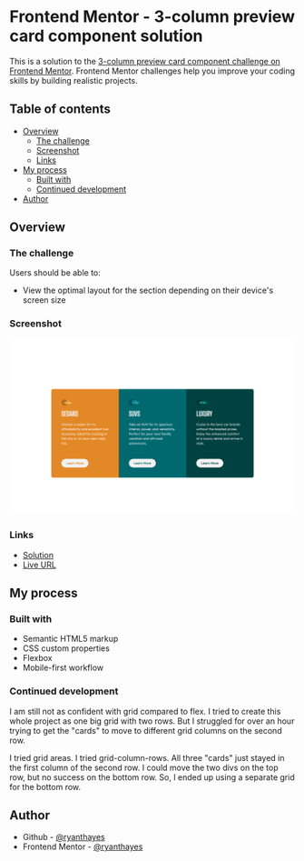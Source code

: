# Frontend Mentor - 3-column preview card component solution

This is a solution to the [3-column preview card component challenge on Frontend Mentor](https://www.frontendmentor.io/challenges/3column-preview-card-component-pH92eAR2-). Frontend Mentor challenges help you improve your coding skills by building realistic projects. 

## Table of contents

- [Overview](#overview)
  - [The challenge](#the-challenge)
  - [Screenshot](#screenshot)
  - [Links](#links)
- [My process](#my-process)
  - [Built with](#built-with)
  - [Continued development](#continued-development)
- [Author](#author)

## Overview

### The challenge

Users should be able to:

- View the optimal layout for the section depending on their device's screen size

### Screenshot

![](./solution.png)

### Links

- [Solution](https://github.com/ryanthayes/fem-3-column-preview-card-component)
- [Live URL](https://ryanthayes.github.io/fem-3-column-preview-card-component)

## My process

### Built with

- Semantic HTML5 markup
- CSS custom properties
- Flexbox
- Mobile-first workflow

### Continued development

I am still not as confident with grid compared to flex. I tried to create this whole project as one big grid with two rows. But I struggled for over an hour trying to get the "cards" to move to different grid columns on the second row. 

I tried grid areas. I tried grid-column-rows. All three "cards" just stayed in the first column of the second row. I could move the two divs on the top row, but no success on the bottom row. So, I ended up using a separate grid for the bottom row.

## Author

- Github - [@ryanthayes](https://github.com/ryanthayes)
- Frontend Mentor - [@ryanthayes](https://www.frontendmentor.io/profile/ryanthayes)
